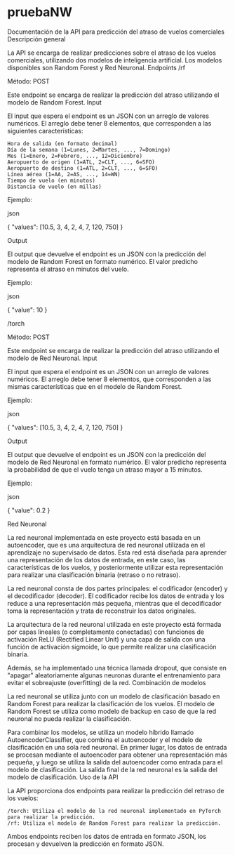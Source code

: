 # pruebaNW

Documentación de la API para predicción del atraso de vuelos comerciales
Descripción general

La API se encarga de realizar predicciones sobre el atraso de los vuelos comerciales, utilizando dos modelos de inteligencia artificial. Los modelos disponibles son Random Forest y Red Neuronal.
Endpoints
/rf

Método: POST

Este endpoint se encarga de realizar la predicción del atraso utilizando el modelo de Random Forest.
Input

El input que espera el endpoint es un JSON con un arreglo de valores numéricos. El arreglo debe tener 8 elementos, que corresponden a las siguientes características:

    Hora de salida (en formato decimal)
    Día de la semana (1=Lunes, 2=Martes, ..., 7=Domingo)
    Mes (1=Enero, 2=Febrero, ..., 12=Diciembre)
    Aeropuerto de origen (1=ATL, 2=CLT, ..., 6=SFO)
    Aeropuerto de destino (1=ATL, 2=CLT, ..., 6=SFO)
    Línea aérea (1=AA, 2=AS, ..., 14=WN)
    Tiempo de vuelo (en minutos)
    Distancia de vuelo (en millas)

Ejemplo:

json

{
  "values": [10.5, 3, 4, 2, 4, 7, 120, 750]
}

Output

El output que devuelve el endpoint es un JSON con la predicción del modelo de Random Forest en formato numérico. El valor predicho representa el atraso en minutos del vuelo.

Ejemplo:

json

{
  "value": 10
}

/torch

Método: POST

Este endpoint se encarga de realizar la predicción del atraso utilizando el modelo de Red Neuronal.
Input

El input que espera el endpoint es un JSON con un arreglo de valores numéricos. El arreglo debe tener 8 elementos, que corresponden a las mismas características que en el modelo de Random Forest.

Ejemplo:

json

{
  "values": [10.5, 3, 4, 2, 4, 7, 120, 750]
}

Output

El output que devuelve el endpoint es un JSON con la predicción del modelo de Red Neuronal en formato numérico. El valor predicho representa la probabilidad de que el vuelo tenga un atraso mayor a 15 minutos.

Ejemplo:

json

{
  "value": 0.2
}

Red Neuronal

La red neuronal implementada en este proyecto está basada en un autoencoder, que es una arquitectura de red neuronal utilizada en el aprendizaje no supervisado de datos. Esta red está diseñada para aprender una representación de los datos de entrada, en este caso, las características de los vuelos, y posteriormente utilizar esta representación para realizar una clasificación binaria (retraso o no retraso).

La red neuronal consta de dos partes principales: el codificador (encoder) y el decodificador (decoder). El codificador recibe los datos de entrada y los reduce a una representación más pequeña, mientras que el decodificador toma la representación y trata de reconstruir los datos originales.

La arquitectura de la red neuronal utilizada en este proyecto está formada por capas lineales (o completamente conectadas) con funciones de activación ReLU (Rectified Linear Unit) y una capa de salida con una función de activación sigmoide, lo que permite realizar una clasificación binaria.

Además, se ha implementado una técnica llamada dropout, que consiste en "apagar" aleatoriamente algunas neuronas durante el entrenamiento para evitar el sobreajuste (overfitting) de la red.
Combinación de modelos

La red neuronal se utiliza junto con un modelo de clasificación basado en Random Forest para realizar la clasificación de los vuelos. El modelo de Random Forest se utiliza como modelo de backup en caso de que la red neuronal no pueda realizar la clasificación.

Para combinar los modelos, se utiliza un modelo híbrido llamado AutoencoderClassifier, que combina el autoencoder y el modelo de clasificación en una sola red neuronal. En primer lugar, los datos de entrada se procesan mediante el autoencoder para obtener una representación más pequeña, y luego se utiliza la salida del autoencoder como entrada para el modelo de clasificación. La salida final de la red neuronal es la salida del modelo de clasificación.
Uso de la API

La API proporciona dos endpoints para realizar la predicción del retraso de los vuelos:

    /torch: Utiliza el modelo de la red neuronal implementado en PyTorch para realizar la predicción.
    /rf: Utiliza el modelo de Random Forest para realizar la predicción.

Ambos endpoints reciben los datos de entrada en formato JSON, los procesan y devuelven la predicción en formato JSON.
